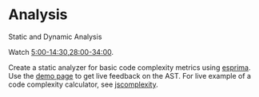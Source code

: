 Analysis
========

Static and Dynamic Analysis

Watch [5:00-14:30,28:00-34:00](https://www.youtube.com/watch?v=ACYZFkvq0Sk).

Create a static analyzer for basic code complexity metrics using [esprima](http://esprima.org/).  
Use the [demo page](http://esprima.org/demo/parse.html) to get live feedback on the AST. 
For live example of a code complexity calculator, see [jscomplexity](http://jscomplexity.org/).

     
